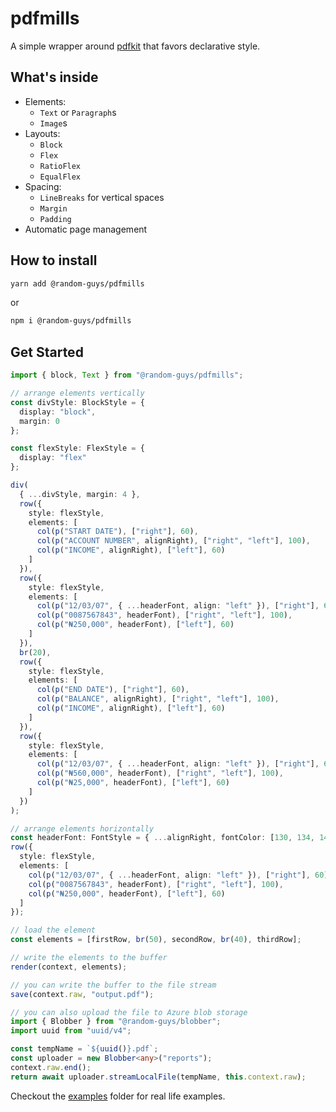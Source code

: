 # pdfmills

A simple wrapper around [pdfkit](https://github.com/foliojs/pdfkit) that favors declarative style.

## What's inside

- Elements:
  - `Text` or `Paragraph`s
  - `Image`s
- Layouts:
  - `Block`
  - `Flex`
  - `RatioFlex`
  - `EqualFlex`
- Spacing:
  - `LineBreaks` for vertical spaces
  - `Margin`
  - `Padding`
- Automatic page management

## How to install

```sh
yarn add @random-guys/pdfmills
```

or

```sh
npm i @random-guys/pdfmills
```

## Get Started

```ts
import { block, Text } from "@random-guys/pdfmills";

// arrange elements vertically
const divStyle: BlockStyle = {
  display: "block",
  margin: 0
};

const flexStyle: FlexStyle = {
  display: "flex"
};

div(
  { ...divStyle, margin: 4 },
  row({
    style: flexStyle,
    elements: [
      col(p("START DATE"), ["right"], 60),
      col(p("ACCOUNT NUMBER", alignRight), ["right", "left"], 100),
      col(p("INCOME", alignRight), ["left"], 60)
    ]
  }),
  row({
    style: flexStyle,
    elements: [
      col(p("12/03/07", { ...headerFont, align: "left" }), ["right"], 60),
      col(p("0087567843", headerFont), ["right", "left"], 100),
      col(p("₦250,000", headerFont), ["left"], 60)
    ]
  }),
  br(20),
  row({
    style: flexStyle,
    elements: [
      col(p("END DATE"), ["right"], 60),
      col(p("BALANCE", alignRight), ["right", "left"], 100),
      col(p("INCOME", alignRight), ["left"], 60)
    ]
  }),
  row({
    style: flexStyle,
    elements: [
      col(p("12/03/07", { ...headerFont, align: "left" }), ["right"], 60),
      col(p("₦560,000", headerFont), ["right", "left"], 100),
      col(p("₦25,000", headerFont), ["left"], 60)
    ]
  })
);

// arrange elements horizontally
const headerFont: FontStyle = { ...alignRight, fontColor: [130, 134, 145] };
row({
  style: flexStyle,
  elements: [
    col(p("12/03/07", { ...headerFont, align: "left" }), ["right"], 60),
    col(p("0087567843", headerFont), ["right", "left"], 100),
    col(p("₦250,000", headerFont), ["left"], 60)
  ]
});

// load the element
const elements = [firstRow, br(50), secondRow, br(40), thirdRow];

// write the elements to the buffer
render(context, elements);

// you can write the buffer to the file stream
save(context.raw, "output.pdf");

// you can also upload the file to Azure blob storage
import { Blobber } from "@random-guys/blobber";
import uuid from "uuid/v4";

const tempName = `${uuid()}.pdf`;
const uploader = new Blobber<any>("reports");
context.raw.end();
return await uploader.streamLocalFile(tempName, this.context.raw);
```

Checkout the [examples](https://github.com/random-guys/pdfmills/tree/develop/examples) folder for real life examples.

